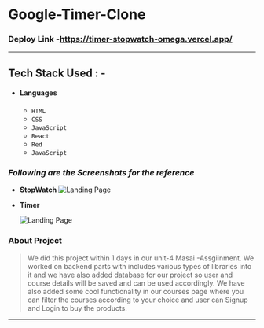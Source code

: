  # Google-Timer-Clone

 
### Deploy Link -https://timer-stopwatch-omega.vercel.app/
 

 

 
 

---

## Tech Stack Used : -

- #### Languages
  - `HTML`
  - `CSS`
  - `JavaScript `
  - `React `
  - `Red `
  - `JavaScript `
      


### _Following are the Screenshots for the reference_

- **StopWatch**
  ![Landing Page](https://i.postimg.cc/zv4mBGCj/Screenshot-534.png)

- **Timer**

  ![Landing Page](https://i.postimg.cc/Xvv0QmY9/Screenshot-535.png)

 

### About Project

> We did this project within 1 days in our unit-4  Masai -Assgiinment. We worked on backend parts with includes various types of libraries into it and we have also added database for our project so user and course details will be saved and can be used accordingly. We have also added some cool functionality in our courses page where you can filter the courses according to your choice and user can Signup and Login to buy the products.

---

 


